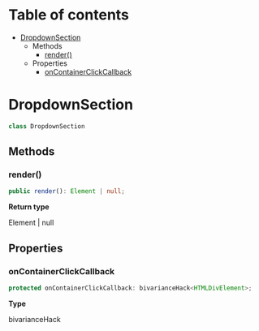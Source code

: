# Table of contents

* [DropdownSection][ClassDeclaration-5]
    * Methods
        * [render()][MethodDeclaration-19]
    * Properties
        * [onContainerClickCallback][PropertyDeclaration-9]

# DropdownSection

```typescript
class DropdownSection
```
## Methods

### render()

```typescript
public render(): Element | null;
```

**Return type**

Element | null

## Properties

### onContainerClickCallback

```typescript
protected onContainerClickCallback: bivarianceHack<HTMLDivElement>;
```

**Type**

bivarianceHack<HTMLDivElement>

[ClassDeclaration-5]: dropdownsection.md#dropdownsection
[MethodDeclaration-19]: dropdownsection.md#render
[PropertyDeclaration-9]: dropdownsection.md#oncontainerclickcallback